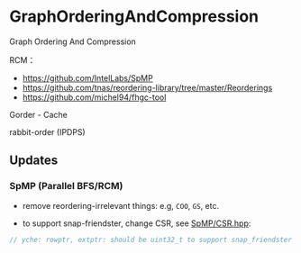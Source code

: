 # GraphOrderingAndCompression

Graph Ordering And Compression

RCM： 

* https://github.com/IntelLabs/SpMP
* https://github.com/tnas/reordering-library/tree/master/Reorderings
* https://github.com/michel94/fhgc-tool

Gorder - Cache

rabbit-order (IPDPS)

## Updates

### SpMP (Parallel BFS/RCM)

* remove reordering-irrelevant things: e.g, `COO`, `GS`, etc.

* to support snap-friendster, change CSR, see [SpMP/CSR.hpp](SpMP/CSR.hpp): 

```cpp
// yche: rowptr, extptr: should be uint32_t to support snap_friendster
```